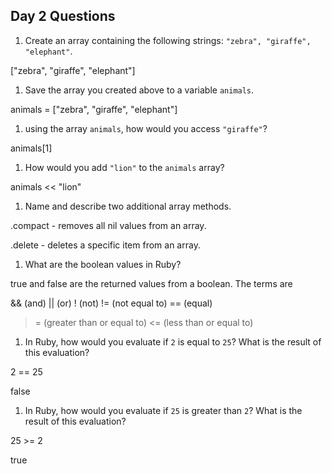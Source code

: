 ## Day 2 Questions

1. Create an array containing the following strings: `"zebra", "giraffe", "elephant"`.

["zebra", "giraffe", "elephant"]

1. Save the array you created above to a variable `animals`.

animals = ["zebra", "giraffe", "elephant"]

1. using the array `animals`, how would you access `"giraffe"`?

animals[1]

1. How would you add `"lion"` to the `animals` array?

animals << "lion"

1. Name and describe two additional array methods.

.compact - removes all nil values from an array.

.delete - deletes a specific item from an array.

1. What are the boolean values in Ruby?

true and false are the returned values from a boolean. The terms are

&& (and)
|| (or)
! (not)
!= (not equal to)
== (equal)
>= (greater than or equal to)
<= (less than or equal to)

1. In Ruby, how would you evaluate if `2` is equal to `25`? What is the result of this evaluation?

2 == 25

false

1. In Ruby, how would you evaluate if `25` is greater than `2`? What is the result of this evaluation?

25 >= 2

true 
